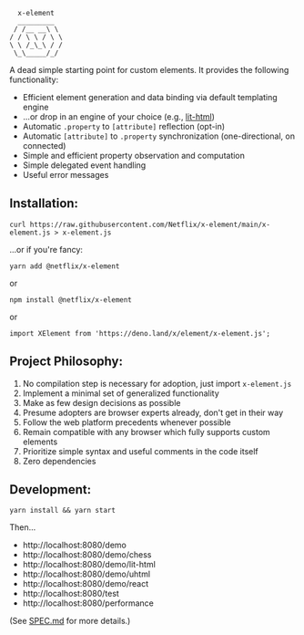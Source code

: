 ```
  x-element
  _________
 / /__ __\ \
/ / \ \ / \ \
\ \ /_\_\ / /
 \_\_____/_/

```

A dead simple starting point for custom elements. It provides the following functionality:

- Efficient element generation and data binding via default templating engine
- ...or drop in an engine of your choice (e.g., [lit-html](https://lit.dev))
- Automatic `.property` to `[attribute]` reflection (opt-in)
- Automatic `[attribute]` to `.property` synchronization (one-directional, on connected)
- Simple and efficient property observation and computation
- Simple delegated event handling
- Useful error messages

## Installation:

```
curl https://raw.githubusercontent.com/Netflix/x-element/main/x-element.js > x-element.js
```

...or if you're fancy:

```
yarn add @netflix/x-element
```
or
```
npm install @netflix/x-element
```
or
```
import XElement from 'https://deno.land/x/element/x-element.js';
```

## Project Philosophy:

1. No compilation step is necessary for adoption, just import `x-element.js`
2. Implement a minimal set of generalized functionality
3. Make as few design decisions as possible
4. Presume adopters are browser experts already, don't get in their way
5. Follow the web platform precedents whenever possible
6. Remain compatible with any browser which fully supports custom elements
7. Prioritize simple syntax and useful comments in the code itself
8. Zero dependencies

## Development:

```
yarn install && yarn start
```

Then...
* http://localhost:8080/demo
* http://localhost:8080/demo/chess
* http://localhost:8080/demo/lit-html
* http://localhost:8080/demo/uhtml
* http://localhost:8080/demo/react
* http://localhost:8080/test
* http://localhost:8080/performance

(See [SPEC.md](./SPEC.md) for more details.)
